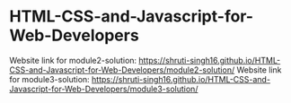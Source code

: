 # HTML-CSS-and-Javascript-for-Web-Developers

Website link for module2-solution: https://shruti-singh16.github.io/HTML-CSS-and-Javascript-for-Web-Developers/module2-solution/
Website link for module3-solution: https://shruti-singh16.github.io/HTML-CSS-and-Javascript-for-Web-Developers/module3-solution/


